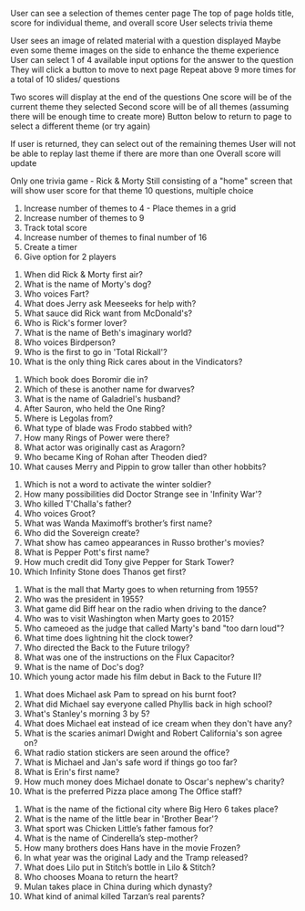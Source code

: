 <!-- User Stories -->
User can see a selection of themes center page
The top of page holds title, score for individual theme, and overall score
User selects trivia theme

User sees an image of related material with a question displayed
Maybe even some theme images on the side to enhance the theme experience
User can select 1 of 4 available input options for the answer to the question
They will click a button to move to next page
Repeat above 9 more times for a total of 10 slides/ questions

Two scores will display at the end of the questions
One score will be of the current theme they selected
Second score will be of all themes (assuming there will be enough time to create more)
Button below to return to page to select a different theme (or try again)

If user is returned, they can select out of the remaining themes
User will not be able to replay last theme if there are more than one
Overall score will update





<!-- MVP -->
Only one trivia game - Rick & Morty
Still consisting of a "home" screen that will show user score for that theme
10 questions, multiple choice





<!-- Stretch Goals -->
1. Increase number of themes to 4 - Place themes in a grid
2. Increase number of themes to 9
3. Track total score
4. Increase number of themes to final number of 16
5. Create a timer
6. Give option for 2 players





<!-- Rick & Morty Questions -->
1. When did Rick & Morty first air?
2. What is the name of Morty's dog?
3. Who voices Fart?
4. What does Jerry ask Meeseeks for help with?
5. What sauce did Rick want from McDonald's?
6. Who is Rick's former lover?
7. What is the name of Beth's imaginary world?
8. Who voices Birdperson?
9. Who is the first to go in 'Total Rickall'?
10. What is the only thing Rick cares about in the Vindicators?



<!-- Lord of the Rings Questions -->
1. Which book does Boromir die in?
2. Which of these is another name for dwarves?
3. What is the name of Galadriel's husband?
4. After Sauron, who held the One Ring?
5. Where is Legolas from?
6. What type of blade was Frodo stabbed with?
7. How many Rings of Power were there?
8. What actor was originally cast as Aragorn?
9. Who became King of Rohan after Theoden died?
10. What causes Merry and Pippin to grow taller than other hobbits?





<!-- Marvel Questions -->
1. Which is not a word to activate the winter soldier?
2. How many possibilities did Doctor Strange see in \'Infinity War\'?
3. Who killed T\'Challa\'s father?
4. Who voices Groot?
5. What was Wanda Maximoff’s brother’s first name?
6. Who did the Sovereign create?
7. What show has cameo appearances in Russo brother\'s movies?
8. What is Pepper Pott\'s first name?
9. How much credit did Tony give Pepper for Stark Tower?
10. Which Infinity Stone does Thanos get first?





<!-- Back to the Future Questions -->
1. What is the mall that Marty goes to when returning from 1955?
2. Who was the president in 1955?
3. What game did Biff hear on the radio when driving to the dance?
4. Who was to visit Washington when Marty goes to 2015?
5. Who cameoed as the judge that called Marty\'s band \"too darn loud\"?
6. What time does lightning hit the clock tower?
7. Who directed the Back to the Future trilogy?
8. What was one of the instructions on the Flux Capacitor?
9. What is the name of Doc\'s dog?
10. Which young actor made his film debut in Back to the Future II?





<!-- The Office Questions -->
1. What does Michael ask Pam to spread on his burnt foot?
2. What did Michael say everyone called Phyllis back in high school?
3. What's Stanley's morning 3 by 5?
4. What does Michael eat instead of ice cream when they don't have any?
5. What is the scaries animarl Dwight and Robert California's son agree on?
6. What radio station stickers are seen around the office?
7. What is Michael and Jan's safe word if things go too far?
8. What is Erin's first name?
9. How much money does Michael donate to Oscar's nephew's charity?
10. What is the preferred Pizza place among The Office staff?





<!-- Disney Questions -->
1. What is the name of the fictional city where Big Hero 6 takes place?
2. What is the name of the little bear in \'Brother Bear\'?
3. What sport was Chicken Little’s father famous for?
4. What is the name of Cinderella’s step-mother?
5. How many brothers does Hans have in the movie Frozen?
6. In what year was the original Lady and the Tramp released?
7. What does Lilo put in Stitch’s bottle in Lilo & Stitch?
8. Who chooses Moana to return the heart?
9. Mulan takes place in China during which dynasty?
10. What kind of animal killed Tarzan’s real parents?